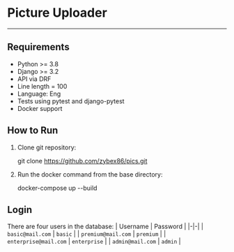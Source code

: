 # Picture Uploader

---

## Requirements

* Python >= 3.8
* Django >= 3.2
* API via DRF
* Line length = 100
* Language: Eng
* Tests using pytest and django-pytest
* Docker support

## How to Run

1. Clone git repository:

    git clone https://github.com/zybex86/pics.git

1. Run the docker command from the base directory:

    docker-compose up --build

## Login

There are four users in the database:
| Username | Password |
|-|-|
| `basic@mail.com` | `basic` |
| `premium@mail.com` | `premium` |
| `enterprise@mail.com` | `enterprise` |
| `admin@mail.com` | `admin` |
